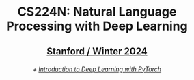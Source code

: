 # <p align="center">CS224N: Natural Language Processing with Deep Learning</p>
## <p align="center">[Stanford / Winter 2024](https://web.stanford.edu/class/cs224n/)</p>
###### <p align="center">+ [Introduction to Deep Learning with PyTorch](https://wikidocs.net/book/2788)</p>
